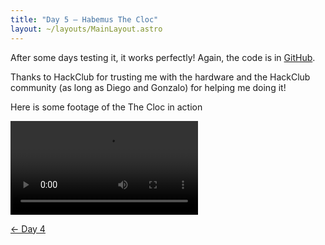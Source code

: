 ```yaml
---
title: "Day 5 — Habemus The Cloc"
layout: ~/layouts/MainLayout.astro
---
```


After some days testing it, it works perfectly! Again, the code is in [GitHub](https://github.com/JuanM04/the-cloc).

Thanks to HackClub for trusting me with the hardware and the HackClub community (as long as Diego and Gonzalo) for helping me doing it!

Here is some footage of the The Cloc in action

![](/videos/the-cloc/working.mp4)

[&larr; Day 4](/docs/the-cloc/day-4)